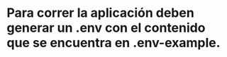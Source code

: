 # Para correr la aplicación deben generar un .env con el contenido que se encuentra en .env-example.
